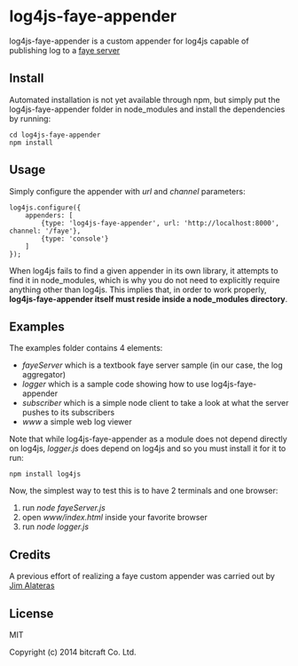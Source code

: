 # log4js-faye-appender

log4js-faye-appender is a custom appender for log4js capable of publishing log to a [faye server](http://faye.jcoglan.com/)

## Install

Automated installation is not yet available through npm, but simply put the log4js-faye-appender folder in node_modules and install the dependencies by running:

    cd log4js-faye-appender
    npm install

## Usage

Simply configure the appender with *url* and *channel* parameters:

    log4js.configure({
        appenders: [
            {type: 'log4js-faye-appender', url: 'http://localhost:8000', channel: '/faye'},
            {type: 'console'}
        ]
    });

When log4js fails to find a given appender in its own library, it attempts to find it in node_modules, which is why you do not need to explicitly require anything other than log4js.
This implies that, in order to work properly, **log4js-faye-appender itself must reside inside a node_modules directory**.

## Examples

The examples folder contains 4 elements:

* *fayeServer* which is a textbook faye server sample (in our case, the log aggregator)
* *logger* which is a sample code showing how to use log4js-faye-appender
* *subscriber* which is a simple node client to take a look at what the server pushes to its subscribers
* *www* a simple web log viewer

Note that while log4js-faye-appender as a module does not depend directly on log4js, *logger.js* does depend on log4js and so you must install it for it to run:

    npm install log4js

Now, the simplest way to test this is to have 2 terminals and one browser:

1. run *node fayeServer.js*
2. open *www/index.html* inside your favorite browser
3. run *node logger.js*

## Credits

A previous effort of realizing a faye custom appender was carried out by [Jim Alateras](https://www.npmjs.org/package/log4js-faye)

## License

MIT

Copyright (c) 2014 bitcraft Co. Ltd.